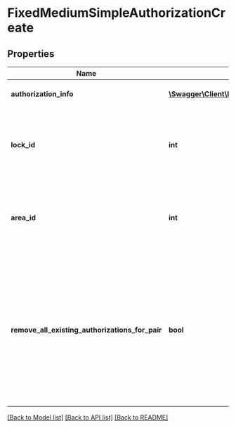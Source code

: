 # FixedMediumSimpleAuthorizationCreate

## Properties
Name | Type | Description | Notes
------------ | ------------- | ------------- | -------------
**authorization_info** | [**\Swagger\Client\Model\SimpleAuthorizationInfo**](SimpleAuthorizationInfo.md) | Simple authorization details | 
**lock_id** | **int** | Lock for which the medium should be authorized. Required when no area id is set. | [optional] 
**area_id** | **int** | Area for which the medium should be authorized. Required when no lock id is set. | [optional] 
**remove_all_existing_authorizations_for_pair** | **bool** | Removes all authorizations for the given medium – lock or medium – area pair before creating the given simple authorization (avoids conflict potential which may result in failure). | [optional] 

[[Back to Model list]](../README.md#documentation-for-models) [[Back to API list]](../README.md#documentation-for-api-endpoints) [[Back to README]](../README.md)


